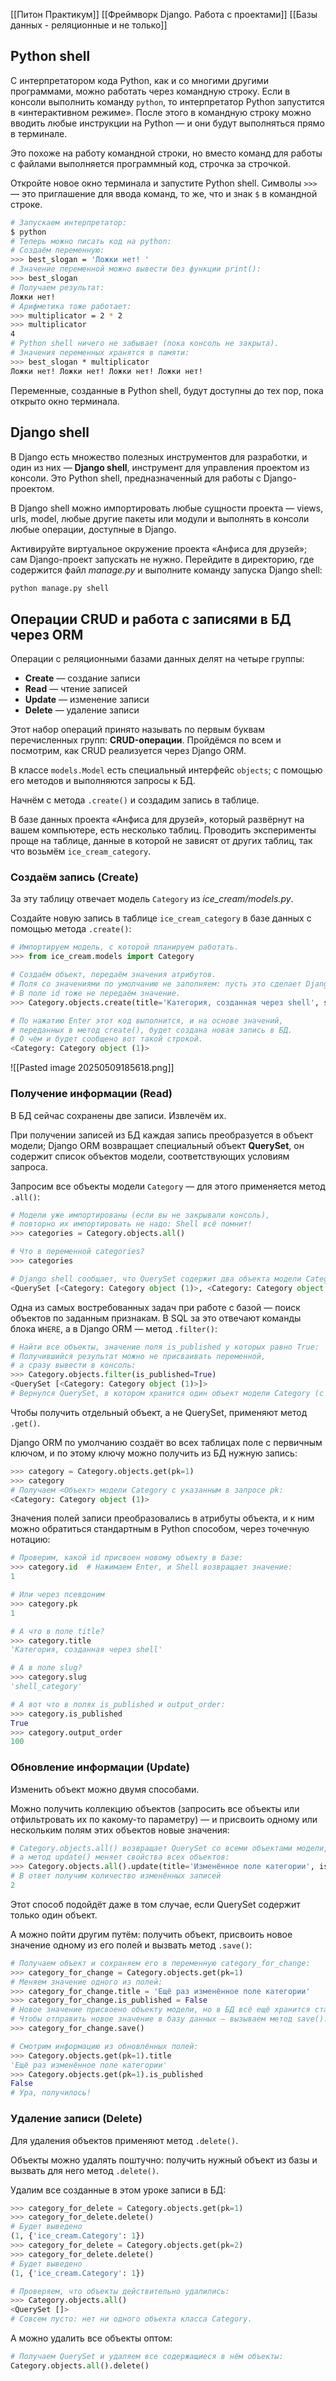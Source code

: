
[[Питон Практикум]]
[[Фреймворк Django. Работа с проектами]]
[[Базы данных - реляционные и не только]]


## Python shell

С интерпретатором кода Python, как и со многими другими программами, можно работать через командную строку. Если в консоли выполнить команду `python`, то интерпретатор Python запустится в «интерактивном режиме». После этого в командную строку можно вводить любые инструкции на Python — и они будут выполняться прямо в терминале.

Это похоже на работу командной строки, но вместо команд для работы с файлами выполняется программный код, строчка за строчкой.

Откройте новое окно терминала и запустите Python shell. Символы `>>>` — это приглашение для ввода команд, то же, что и знак `$` в командной строке.

```bash
# Запускаем интерпретатор:
$ python
# Теперь можно писать код на python:
# Создаём переменную:
>>> best_slogan = 'Ложки нет! '
# Значение переменной можно вывести без функции print():
>>> best_slogan
# Получаем результат:
Ложки нет! 
# Арифметика тоже работает:
>>> multiplicator = 2 * 2
>>> multiplicator
4
# Python shell ничего не забывает (пока консоль не закрыта).
# Значения переменных хранятся в памяти:
>>> best_slogan * multiplicator
Ложки нет! Ложки нет! Ложки нет! Ложки нет!
```


Переменные, созданные в Python shell, будут доступны до тех пор, пока открыто окно терминала.


## Django shell

В Django есть множество полезных инструментов для разработки, и один из них — **Django shell**, инструмент для управления проектом из консоли. Это Python shell, предназначенный для работы с Django-проектом.

В Django shell можно импортировать любые сущности проекта — views, urls, model, любые другие пакеты или модули и выполнять в консоли любые операции, доступные в Django.


Активируйте виртуальное окружение проекта «Анфиса для друзей»; сам Django-проект запускать не нужно. Перейдите в директорию, где содержится файл _manage.py_ и выполните команду запуска Django shell:

```bash
python manage.py shell
```


## Операции CRUD и работа с записями в БД через ORM

Операции с реляционными базами данных делят на четыре группы:

- **Create** — создание записи
- **Read** — чтение записей
- **Update** — изменение записи
- **Delete** — удаление записи

Этот набор операций принято называть по первым буквам перечисленных групп: **CRUD-операции**. Пройдёмся по всем и посмотрим, как CRUD реализуется через Django ORM.

В классе `models.Model` есть специальный интерфейс `objects`; с помощью его методов и выполняются запросы к БД.

Начнём с метода `.create()` и создадим запись в таблице.

В базе данных проекта «Анфиса для друзей», который развёрнут на вашем компьютере, есть несколько таблиц. Проводить эксперименты проще на таблице, данные в которой не зависят от других таблиц, так что возьмём `ice_cream_category`.

### Создаём запись (Create)

За эту таблицу отвечает модель `Category` из _ice_cream/models.py_.

Создайте новую запись в таблице `ice_cream_category` в базе данных с помощью метода `.create()`:

```python
# Импортируем модель, с которой планируем работать.
>>> from ice_cream.models import Category

# Cоздаём объект, передаём значения атрибутов. 
# Поля со значениями по умолчанию не заполняем: пусть это сделает Django ORM.
# В поле id тоже не передаём значение.
>>> Category.objects.create(title='Категория, созданная через shell', slug='shell_category')

# По нажатию Enter этот код выполнится, и на основе значений, 
# переданных в метод create(), будет создана новая запись в БД.
# О чём и будет сообщено вот такой строкой.
<Category: Category object (1)>
```

![[Pasted image 20250509185618.png]]



### Получение информации (Read)

В БД сейчас сохранены две записи. Извлечём их.

При получении записей из БД каждая запись преобразуется в объект модели; Django ORM возвращает специальный объект **QuerySet**, он содержит список объектов модели, соответствующих условиям запроса.

Запросим все объекты модели `Category` — для этого применяется метод `.all()`:

```python
# Модели уже импортированы (если вы не закрывали консоль), 
# повторно их импортировать не надо: Shell всё помнит!
>>> categories = Category.objects.all()

# Что в переменной categories?
>>> categories

# Django shell сообщает, что QuerySet содержит два объекта модели Category с pk 1 и 2:
<QuerySet [<Category: Category object (1)>, <Category: Category object (2)>]>
```


Одна из самых востребованных задач при работе с базой — поиск объектов по заданным признакам. В SQL за это отвечают команды блока `WHERE`, а в Django ORM — метод `.filter()`:

```python
# Найти все объекты, значение поля is_published у которых равно True: 
# Получившийся результат можно не присваивать переменной, 
# а сразу вывести в консоль: 
>>> Category.objects.filter(is_published=True)
<QuerySet [<Category: Category object (1)>]>
# Вернулся QuerySet, в котором хранится один объект модели Category (с pk=1)
```


Чтобы получить отдельный объект, а не QuerySet, применяют метод `.get()`.

Django ORM по умолчанию создаёт во всех таблицах поле с первичным ключом, и по этому ключу можно получить из БД нужную запись:

```python
>>> category = Category.objects.get(pk=1)
>>> category
# Получаем <Объект> модели Category с указанным в запросе pk:
<Category: Category object (1)>
```


Значения полей записи преобразовались в атрибуты объекта, и к ним можно обратиться стандартным в Python способом, через точечную нотацию:


```python
# Проверим, какой id присвоен новому объекту в базе:
>>> category.id  # Нажимаем Enter, и Shell возвращает значение:
1

# Или через псевдоним
>>> category.pk
1

# А что в поле title?
>>> category.title
'Категория, созданная через shell'

# А в поле slug?
>>> category.slug
'shell_category'

# А вот что в полях is_published и output_order:
>>> category.is_published
True
>>> category.output_order
100
```


### Обновление информации (Update)

Изменить объект можно двумя способами.

Можно получить коллекцию объектов (запросить все объекты или отфильтровать их по какому-то параметру) — и присвоить одному или нескольким полям этих объектов новые значения:


```python
# Category.objects.all() возвращает QuerySet со всеми объектами модели,
# а метод update() меняет свойства всех объектов:
>>> Category.objects.all().update(title='Изменённое поле категории', is_published=True)
# В ответ получим количество изменённых записей
2
```


Этот способ подойдёт даже в том случае, если QuerySet содержит только один объект.

А можно пойти другим путём: получить объект, присвоить новое значение одному из его полей и вызвать метод `.save()`:

```python
# Получаем объект и сохраняем его в переменную category_for_change:
>>> category_for_change = Category.objects.get(pk=1)
# Меняем значение одного из полей: 
>>> category_for_change.title = 'Ещё раз изменённое поле категории'
>>> category_for_change.is_published = False
# Новое значение присвоено объекту модели, но в БД всё ещё хранится старое значение.
# Чтобы отправить новое значение в базу данных — вызываем метод save():
>>> category_for_change.save()

# Смотрим информацию из обновлённых полей:
>>> Category.objects.get(pk=1).title 
'Ещё раз изменённое поле категории'
>>> Category.objects.get(pk=1).is_published
False
# Ура, получилось!
```


### Удаление записи (Delete)

Для удаления объектов применяют метод `.delete()`.

Объекты можно удалять поштучно: получить нужный объект из базы и вызвать для него метод `.delete()`.

Удалим все созданные в этом уроке записи в БД:


```python
>>> category_for_delete = Category.objects.get(pk=1)
>>> category_for_delete.delete()
# Будет выведено
(1, {'ice_cream.Category': 1})
>>> category_for_delete = Category.objects.get(pk=2)
>>> category_for_delete.delete()
# Будет выведено
(1, {'ice_cream.Category': 1})

# Проверяем, что объекты действительно удалились:
>>> Category.objects.all()
<QuerySet []>
# Совсем пусто: нет ни одного объекта класса Category. 
```


А можно удалить все объекты оптом:

```python
# Получаем QuerySet и удаляем все содержащиеся в нём объекты:
Category.objects.all().delete()
```